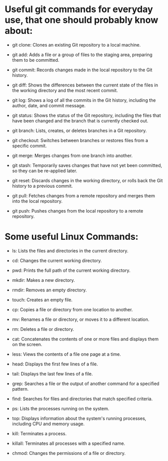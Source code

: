 # Useful git commands for everyday use, that one should probably know about:

 * git clone: Clones an existing Git repository to a local machine.

 * git add: Adds a file or a group of files to the staging area, preparing them to be committed.

 * git commit: Records changes made in the local repository to the Git history.

 * git diff: Shows the differences between the current state of the files in the working directory and the most recent commit.

 * git log: Shows a log of all the commits in the Git history, including the author, date, and commit message.

 * git status: Shows the status of the Git repository, including the files that have been changed and the branch that is currently checked out.

 * git branch: Lists, creates, or deletes branches in a Git repository.

 * git checkout: Switches between branches or restores files from a specific commit.

 * git merge: Merges changes from one branch into another.

 * git stash: Temporarily saves changes that have not yet been committed, so they can be re-applied later.

 * git reset: Discards changes in the working directory, or rolls back the Git history to a previous commit.

 * git pull: Fetches changes from a remote repository and merges them into the local repository.

 * git push: Pushes changes from the local repository to a remote repository.

# Some useful Linux Commands:

 * ls: Lists the files and directories in the current directory.

 * cd: Changes the current working directory.

 * pwd: Prints the full path of the current working directory.

 * mkdir: Makes a new directory.

 * rmdir: Removes an empty directory.

 * touch: Creates an empty file.

 * cp: Copies a file or directory from one location to another.

 * mv: Renames a file or directory, or moves it to a different location.

 * rm: Deletes a file or directory.

 * cat: Concatenates the contents of one or more files and displays them on the screen.

 * less: Views the contents of a file one page at a time.

 * head: Displays the first few lines of a file.

 * tail: Displays the last few lines of a file.

 * grep: Searches a file or the output of another command for a specified pattern.

 * find: Searches for files and directories that match specified criteria.

 * ps: Lists the processes running on the system.

 * top: Displays information about the system's running processes, including CPU and memory usage.

 * kill: Terminates a process.

 * killall: Terminates all processes with a specified name.

 * chmod: Changes the permissions of a file or directory.

